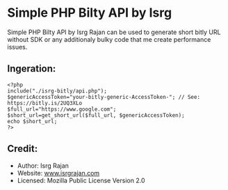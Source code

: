 # Simple PHP Bilty API by Isrg
Simple PHP Bilty API by Isrg Rajan can be used to generate short bitly URL without SDK or any additionaly bulky code that me create performance issues.
## Ingeration:
```
<?php 
include("./isrg-bitly/api.php");
$genericAccessToken="your-bitly-generic-AccessToken-"; // See: https://bitly.is/2UQ3XLo
$full_url="https://www.google.com"; 
$short_url=get_short_url($full_url, $genericAccessToken);
echo $short_url;
?>
```
## Credit:
- Author: Isrg Rajan
- Website: www.isrgrajan.com
- Licensed: Mozilla Public License Version 2.0
